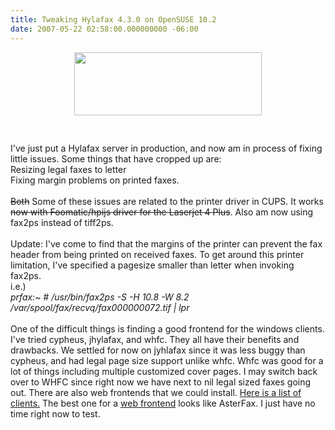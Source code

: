 ```yaml
---
title: Tweaking Hylafax 4.3.0 on OpenSUSE 10.2
date: 2007-05-22 02:58:00.000000000 -06:00
---
```

<a onblur="try {parent.deselectBloggerImageGracefully();} catch(e) {}" href="/images/old/300px-Frog_fax.png"><img style="margin: 0px auto 10px; display: block; text-align: center; cursor: pointer; width: 300px; height: 101px;" src="/images/old/300px-Frog_fax.png" alt="" border="0" /></a><br /><br />I've just put a Hylafax server in production, and now am in process of fixing little issues.  Some things that have cropped up are:<br />Resizing legal faxes to letter<br />Fixing margin problems on printed faxes.<br /><br /><s>Both</s> Some of these issues are related to the printer driver in CUPS.  It works <s>now with Foomatic/hpijs driver for the Laserjet 4 Plus</s>.  Also am now using fax2ps instead of tiff2ps.<br /><br />Update:  I've come to find that the margins of the printer can prevent the fax header from being printed on received faxes.  To get around this printer limitation, I've specified a pagesize smaller than letter when invoking fax2ps.<br />i.e.)<br /><span style="font-style: italic;">prfax:~ # /usr/bin/fax2ps -S -H 10.8 -W 8.2 /var/spool/fax/recvq/fax000000072.tif | lpr<br /><span style="font-style: italic;"></span></span><br />One of the difficult things is finding a good frontend for the windows clients.  I've tried cypheus, jhylafax, and whfc.  They all have their benefits and drawbacks.  We settled for now on jyhlafax since it was less buggy than cypheus, and had legal page size support unlike whfc.  Whfc was good for a lot of things including multiple customized cover pages.  I may switch back over to WHFC since right now we have next to nil legal sized faxes going out.  There are also web frontends that we could install.  <a href="http://www.hylafax.org/content/Desktop_Client_Software">Here is a list of clients.</a>  The best one for a <a href="http://www.hylafax.org/content/Web_Based_Faxing">web frontend</a> looks like AsterFax.  I just have no time right now to test.
